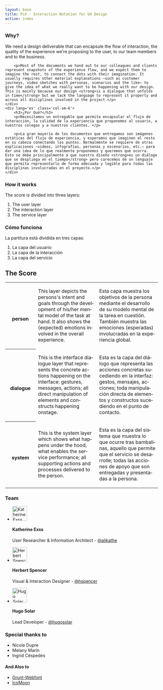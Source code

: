 ```yaml
---
layout: base
title: PiX - Interaction Notation for UX Design
active: index
---
```


<div class='row'>
    <div lang='en' class='col-sm-6'>
        <h3>Why?</h3>
        <p>We need a design deliverable that can encapsule the flow of interaction, the quality of the experience we're proposing to the user, to our team members and to the business.</p>
        
        <p>Most of the documents we hand out to our colleagues and clients represent snapshots of the experience flow, and we expect them to imagine the rest, to connect the dots with their imagination. It usually requires other material explanations —such as customer journeys, video sketches with personas, scenarios and the like– to give the idea of what we really want to be happening with our design. This is mainly because our design <strong>is a dialogue that unfolds in time</strong> but we lack the language to represent it properly and across all disciplines involved in the project.</p>
    </div>
    <div lang='es' class='col-sm-6'>
        <h3>¿Por Qué?</h3>
        <p>Necesitamos un entregable que permita encapsular el flujo de interacción, la calidad de la experiencia que proponemos al usuario, a nuestros colegas y a nuestros clientes. </p>

        <p>La gran mayoría de los documentos que entregamos son imágenes estáticas del flujo de experiencia, y esperamos que imaginen el resto en su cabeza conectando los puntos. Normalmente se requiere de otras explicaciones —videos, infografías, personas y escenarios, etc.— para dar una idea de lo que realmente proponemos y queremos que ocurra. Esto se debe principalmente a que nuestro diseño <strong>es un diálogo que se despliega en el tiempo</strong> pero carecemos de un lenguaje que permita representarlo de forma adecuada y legible para todas las disciplinas involucradas en el proyecto.</p>
    </div>
</div>

<div class='row'>
    <div lang='en' class='col-sm-6'>
        <h3>How it works</h3>
        <p>The score is divided into three layers:</p>
        <ol>
            <li>The user layer</li>
            <li>The interaction layer</li>
            <li>The service layer</li>
        </ol>
    </div>
    <div lang='es' class='col-sm-6'>
        <h3>Cómo funciona</h3>
        <p>La partitura está dividida en tres capas:</p>
        <ol>
            <li>La capa del usuario</li>
            <li>La capa de la interacción</li>
            <li>La capa del servicio</li>
        </ol>
    </div>
</div>

<h2>The Score</h2>

<table class='table pix-table'>
    <tr>
        <th style='width: 20%'>
            <i class='pix pix-person'></i><br>
            <label>person</label>
        </th>
        <td style='width: 40%' lang='en'>
            <p>This layer depicts the persons's intent and goals through the development of his/her mental model of the task at hand. It also shows the (expected) emotions involved in the overall experience.</p>
        </td>
        <td style='width: 40%' lang='es'>
            <p>Esta capa muestra los objetivos de la persona mediante el desarrollo de su modelo mental de la tarea en cuestión. También muestra las emociones (esperadas) involucradas en la experiencia global.</p>
        </td>
    </tr>
    <tr>
        <th style='width: 20%'>
            <i class='pix pix-dialogue'></i><br>
            <label>dialogue</label>
        </th>
        <td style='width: 40%' lang='en'>
            <p>This is the interface dialogue layer that represents the concrete actions happening on the interface: gestures, messages, actions; all direct manipulation of elements and constructs happening onstage.</p>
        </td>
        <td style='width: 40%' lang='es'>
            <p>Esta es la capa del diálogo que representa las acciones concretas sucediendo en la interfaz: gestos, mensajes, acciones; toda manipulación directa de elementos y constructos sucediendo en el punto de contacto.</p>
        </td>
    </tr>
    <tr>
        <th style='width: 20%'>
            <i class='pix pix-system'></i><br>
            <label>system</label>
        </th>
        <td style='width: 40%' lang='en'>
            <p>This is the system layer which shows what happens under the hood, what enables the service performance; all supporting actions and processes delivered to the person.</p>
        </td>
        <td style='width: 40%' lang='es'>
            <p>Esta es la capa del sistema que muestra lo que ocurre tras bambalinas, aquello que permite que el servicio se desarrolle; todas las acciones de apoyo que son entregadas y presentadas a la persona.</p>
        </td>
    </tr>
</table>
<!--
<h1 class='score-header'><input placeholder='Name your score'></h1>
<textarea class='score-description' placeholder='Describe your score'></textarea>
<div class='pix-score'>
   <ul class='pix-header col-sm-1 col-xs-3'>
    <li class='block block-user'><div class='pix-group'><i class='pix pix-face'></i><label>person</label></div></li>
    <li class='block block-dialogue'><div class='pix-group'><i class='pix pix-interaction'></i><label>dialogue</label></div></li>
    <li class='block block-system'><div class='pix-group'><i class='pix pix-gear'></i><label>system</label></div></li>
</ul>
<ul class='pix-steps'>
    <li class='pix-step col-sm-1 col-xs-3'>
        <ul>
            <li class='block block-user'>
                <div class='pix-group'>
                    {% include pix-stack.html pix1='think' pix2='cube' %}
                    <p>The user wants to define a new PiX</p>
                </div>
            </li>
            <li class='block block-dialogue'>
                <div class='pix-group'>
                    {% include pix-stack.html pix1='mouse' pix2='click-center' top-left='arrows-vertical' %}
                    <p>So browses the page for the "create" button</p>
                </div>
            </li>
            <li class='block block-system'>
                <input type='text' placeholder='type here...'>
            </li>
            <div class='note'>
                <p>The PiX App has initiated properly. The system is idle.</p>
            </div>
        </ul>
    </li>
    <li class='pix-step col-sm-1 col-xs-3'>
        <ul>
            <li class='block block-user'>
                <input type='text' placeholder='type here...'>
            </li>
            <li class='block block-dialogue'>
                <div class='pix-group'>
                    {% include pix-stack.html pix1='mouse' pix2='click-left' top-left='plus' %}
                    <p>user clicks "new score"</p>
                </div>
            </li>
            <li class='block block-system'>
                <div class='pix-group'>
                    {% include pix-stack.html pix1='cube' pix2='circle-dashed' %}
                    <p>New PiX object is created with empty fields</p>
                </div>  
            </li>
        </ul>
    </li>
    <li class='pix-step col-sm-1 col-xs-3 split'>
        <ul>
            <li class='block block-user'>
                <input type='text' placeholder='type here...'>
            </li>
            <li class='block block-dialogue'>
                <div class='pix-group'>
                    {% include pix-stack.html pix1='read' pix2='square-dashed' %}
                    <p>Placeholders and labels provide visual cues</p>
                </div>
            </li>
            <li class='block block-system'>
                <input type='text' placeholder='type here...'>
            </li>
        </ul>
        <div class='note'>
            <p>PiX is created and stored in the browser</p>
        </div>
    </li>
    <li class='pix-step col-sm-1 col-xs-3'>
        <ul>
            <li class='block block-user'>
                <div class='pix-group'>
                    {% include pix-stack.html pix1='think' pix2='keyboard-type' %}
                    <p>Pick a name and description</p>
                </div>
            </li>
            <li class='block block-dialogue'>
                <div class='pix-group'>
                    <div class='pix-group'>
                        {% include pix-stack.html pix1='keyboard' top-left='keyboard-type' %}
                        <p>User fills title + description</p>
                    </div>
                </div>
            </li>
            <li class='block block-system'>
                <div class='pix-group'>
                    {% include pix-stack.html pix1='cube' pix2='reload' %}
                    <p>Object's title updated</p>
                </div>
            </li>
        </ul>
    </li>
    <li class='pix-step col-sm-1 col-xs-3'>
        <ul>
            <li class='block block-user'>
                <input type='text' placeholder='type here...'>
            </li>
            <li class='block block-dialogue'>
                <div class='pix-group'>
                    {% include pix-stack.html pix1='keyboard' top-left='akeyboard-tab' %}
                    <p>Moves forward with TAB</p>
                </div>
            </li>
            <li class='block block-system'>
                <div class='pix-group'>
                    {% include pix-stack.html pix1='reload' pix2='cube' %}
                    <p>Object's description updated</p>
                </div>
            </li>
        </ul>
    </li>    
    <li class='pix-step col-sm-1 col-xs-3'>
        <ul>
            <li class='block block-user'>
                <div class='pix-group'>
                    {% include pix-stack.html pix1='think' pix2='list' %}
                    <p>define task as a sequence</p>
                </div>
            </li>
            <li class='block block-dialogue'>
                <div class='pix-group'>
                    {% include pix-stack.html pix1='type' pix2='square-dashed' %}
                    <p>type PiX magic words to create icons</p>
                </div>
            </li>
            <li class='block block-system'>
                <div class='pix-group'>
                    {% include pix-stack.html pix1='type' pix2='gear' %}
                    <p>App checks concordances of magic words</p>
                </div>
            </li>
        </ul>
    </li>
    <li class='pix-step col-sm-1 col-xs-3'>
        <ul>
            <li class='block block-user'>
                <input type='text' placeholder='type here...'>
            </li>
            <li class='block block-dialogue'>
                <div class='pix-group'>
                    {% include pix-stack.html pix1='keyboard' top-left='keyboard-tab' %}
                    <p>Moves through PiX blocks with TAB</p>
                </div>
            </li>
            <li class='block block-system'>
                <div class='pix-group'>
                    {% include pix-stack.html pix1='plus' pix2='circle-dashed' %}
                    <p>When the end of the score is reached, TAB adds a new column</p>
                </div>
            </li>
        </ul>
    </li>
    <li class='pix-step col-sm-1 col-xs-3'>
        <ul>
            <li class='block block-user'>
                <div class='pix-group'>
                    <i class='pix pix-user-surprised'></i>
                    <p>The user is amazed by PiX awesomeness!</p>
                </div>
            </li>
            <li class='block block-dialogue'>
                <input type='text' placeholder='type here...'>
            </li>
            <li class='block block-system'>
                <input type='text' placeholder='type here...'>
            </li>
        </ul>
    </li>
    <li class='pix-step col-sm-1 col-xs-3'>
        <ul>
            <li class='block block-user'>
                <input type='text' placeholder='type here...'>
            </li>
            <li class='block block-dialogue'>
                <input type='text' placeholder='type here...'>
            </li>
            <li class='block block-system'>
                <input type='text' placeholder='type here...'>
            </li>
        </ul>
    </li>
    <li class='pix-step col-sm-1 col-xs-3'>
        <ul>
            <li class='block block-user'>
                <input type='text' placeholder='type here...'>
            </li>
            <li class='block block-dialogue'>
                <input type='text' placeholder='type here...'>
            </li>
            <li class='block block-system'>
                <input type='text' placeholder='type here...'>
            </li>
        </ul>
    </li>
    <li class='pix-step col-sm-1 col-xs-3'>
        <ul>
            <li class='block block-user'>
                <input type='text' placeholder='type here...'>
            </li>
            <li class='block block-dialogue'>
                <input type='text' placeholder='type here...'>
            </li>
            <li class='block block-system'>
                <div class='pix-group'>
                    <div class='pix-stack'>
                        <i class='pix pix-grid-ul'></i>
                        <i class='pix pix-grid-center stack-top-left orange'></i>
                    </div>
                    <p>This is a test for alignment purposes</p>
                </div>
            </li>
        </ul>
    </li>
</ul>
</div>

<button class='btn btn-primary'>Add other score</button>

<hr>
-->
<div class='row'>
    <div class='col-sm-6'>
        <h3>Team</h3>
        <ul class='media-list'>
            <li class='media'>
                <a class='pull-left' href='#'>
                    <img class='media-object img-circle' src='{{ site.baseurl }}/img/katherine.jpg' width='48' alt='Katherine Exss'>
                </a>
                <div class='media-body'>
                    <h4 class='media-heading'>Katherine Exss</h4>
                    <p>User Researcher & Information Architect - <a href="https://twitter.com/alikathe">@alikathe</a></p>
                </div>
            </li>
            <li class='media'>
                <a class='pull-left' href='#'>
                    <img class='media-object img-circle' src='{{ site.baseurl }}/img/herbert.jpg' width='48' alt='Herbert Spencer'>
                </a>
                <div class='media-body'>
                    <h4 class='media-heading'>Herbert Spencer</h4>
                    <p>Visual & Interaction Designer - <a href="https://twitter.com/hspencer">@hspencer</a></p>
                </div>
           </li>
            <li class='media'>
                <a class='pull-left' href='#'>
                    <img class='media-object img-circle' src='{{ site.baseurl }}/img/hugo.jpg' width='48' alt='Hugo Solar'>
                </a>
                <div class='media-body'>
                    <h4 class='media-heading'>Hugo Solar</h4>
                    <p>Lead Developer - <a href="https://twitter.com/hugosolar">@hugosolar</a></p>
                </div>
            </li>
        </ul>
    </div>
     <div class='col-sm-6'>
        <h3>Special thanks to</h3>
        <ul>
            <li>Nicole Dupre</li>
            <li>Melany Marin</li>
            <li>Ingrid Céspedes</li>
        </ul>
        <h4>And Also to</h4>
        <ul>
            <li><a href='https://github.com/sapegin/grunt-webfont'>Grunt-Webfont</a></li>
            <li><a href='https://icomoon.io/'>IcoMoon</a></li>
        </ul>
     </div>
</div>



